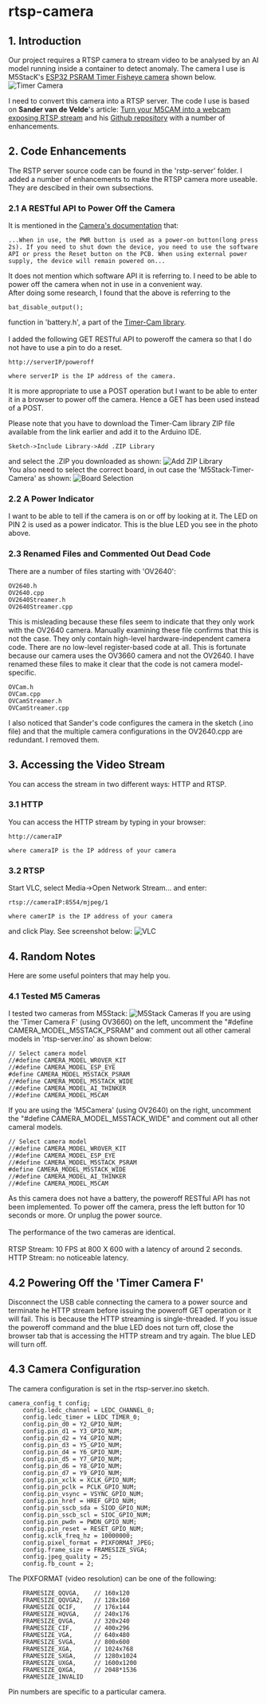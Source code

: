 # rtsp-camera

## 1. Introduction
Our project requires a RTSP camera to stream video to be analysed by an AI model running inside a container to detect anomaly. The camera I use is M5StacK's [ESP32 PSRAM Timer Fisheye camera](https://shop.m5stack.com/collections/m5-cameras/products/esp32-psram-timer-camera-fisheye-ov3660) shown below. 
![Timer Camera](images/timercam.jpg "Timer Camera")

I need to convert this camera into a RTSP server. The code I use is based on **Sander van de Velde**'s article: 
[Turn your M5CAM into a webcam exposing RTSP stream](https://sandervandevelde.wordpress.com/2020/07/02/turn-your-m5cam-into-a-webcam-exposing-rtsp-stream/)
 and his [Github repository](https://github.com/sandervandevelde/rtsp-video-streamer-diy-14) with a number of enhancements.

## 2. Code Enhancements
The RSTP server source code can be found in the 'rstp-server' folder. I added a number of enhancements to make the RTSP camera more useable. They are descibed in their own subsections.

### 2.1 A RESTful API to Power Off the Camera
It is mentioned in the [Camera's documentation](https://docs.m5stack.com/en/unit/timercam_f) 
that:
~~~~
...When in use, the PWR button is used as a power-on button(long press 2s). If you need to shut down the device, you need to use the software API or press the Reset button on the PCB. When using external power supply, the device will remain powered on...
~~~~
It does not mention which software API it is referring to. I need to be able to power off the camera when not in use in a convenient way.
<br />After doing some research, I found that the above is referring to the
~~~~
bat_disable_output();
~~~~
function in 'battery.h', a part of the [Timer-Cam library](https://www.arduinolibraries.info/libraries/timer-cam).
<br /><br />I added the following GET RESTful API to poweroff the camera so that I do not have to use a pin to do a reset. 
~~~~
http://serverIP/poweroff

where serverIP is the IP address of the camera.
~~~~

It is more appropriate to use a POST operation but I want to be able to enter it in a browser to power off the camera. Hence a GET has been used instead of a POST.

Please note that you have to download the Timer-Cam library ZIP file available from the link earlier and add it to the Arduino IDE.
~~~~
Sketch->Include Library->Add .ZIP Library
~~~~
and select the .ZIP you downloaded as shown:
![Add ZIP Library](images/addLibraryZip.png "Add ZIP Library")
<br />You also need to select the correct board, in out case the 'M5Stack-Timer-Camera' as shown:
![Board Selection](images/boardSelection.png "Board Selection")

### 2.2 A Power Indicator
I want to be able to tell if the camera is on or off by looking at it. The LED on PIN 2 is used as a power indicator. This is the blue LED you see in the photo above.

### 2.3 Renamed Files and Commented Out Dead Code
There are a number of files starting with 'OV2640':
~~~~
OV2640.h
OV2640.cpp
OV2640Streamer.h
OV2640Streamer.cpp
~~~~ 
This is misleading because these files seem to indicate that they only work with the OV2640 camera. Manually examining these file confirms that this is not the case. They only contain high-level hardware-independent camera code. There are no low-level register-based code at all. This is fortunate because our camera uses the OV3660 camera and not the OV2640. I have renamed these files to make it clear that the code is not camera model-specific. 
~~~~
OVCam.h
OVCam.cpp
OVCamStreamer.h
OVCamStreamer.cpp
~~~~ 
I also noticed that Sander's code configures the camera in the sketch (.ino file) and that the multiple camera configurations in the OV2640.cpp are redundant. I removed them.

## 3. Accessing the Video Stream
You can access the stream in two different ways: HTTP and RTSP.

### 3.1 HTTP
You can access the HTTP stream by typing in your browser:
~~~~
http://cameraIP

where cameraIP is the IP address of your camera
~~~~
### 3.2 RTSP
Start VLC, select Media->Open Network Stream... and enter:
~~~~
rtsp://cameraIP:8554/mjpeg/1

where camerIP is the IP address of your camera
~~~~
and click Play. See screenshot below:
![VLC](images/vlc.png "VLC")

## 4. Random Notes
Here are some useful pointers that may help you.

### 4.1 Tested M5 Cameras
I tested two cameras from M5Stack:
![M5Stack Cameras](images/cameras.jpg "M5Stack Cameras")
If you are using the 'Timer Camera F' (using OV3660) on the left, uncomment the "#define CAMERA_MODEL_M5STACK_PSRAM" and comment out all other cameral models in 'rtsp-server.ino' as shown below:

~~~~
// Select camera model
//#define CAMERA_MODEL_WROVER_KIT
//#define CAMERA_MODEL_ESP_EYE
#define CAMERA_MODEL_M5STACK_PSRAM
//#define CAMERA_MODEL_M5STACK_WIDE
//#define CAMERA_MODEL_AI_THINKER
//#define CAMERA_MODEL_M5CAM
~~~~
If you are using the 'M5Camera' (using OV2640) on the right, uncomment the "#define CAMERA_MODEL_M5STACK_WIDE" and comment out all other cameral models.
~~~~
// Select camera model
//#define CAMERA_MODEL_WROVER_KIT
//#define CAMERA_MODEL_ESP_EYE
//#define CAMERA_MODEL_M5STACK_PSRAM
#define CAMERA_MODEL_M5STACK_WIDE
//#define CAMERA_MODEL_AI_THINKER
//#define CAMERA_MODEL_M5CAM
~~~~
As this camera does not have a battery, the poweroff RESTful API has not been implemented. To power off the camera, press the left button for 10 seconds or more. Or unplug the power source.
<br /><br />The performance of the two cameras are identical.
<br /><br />RTSP Stream: 10 FPS at 800 X 600 with a latency of around 2 seconds.
<br />HTTP Stream:  no noticeable latency.

## 4.2 Powering Off the 'Timer Camera F'
Disconnect the USB cable connecting the camera to a power source and terminate he HTTP stream before issuing the poweroff GET operation or it will fail. This is because the HTTP streaming is single-threaded. If you issue the poweroff command and the blue LED does not turn off, close the browser tab that is accessing the HTTP stream and try again. The blue LED will turn off.

## 4.3 Camera Configuration
The camera configuration is set in the rtsp-server.ino sketch.
~~~~
camera_config_t config;
    config.ledc_channel = LEDC_CHANNEL_0;
    config.ledc_timer = LEDC_TIMER_0;
    config.pin_d0 = Y2_GPIO_NUM;
    config.pin_d1 = Y3_GPIO_NUM;
    config.pin_d2 = Y4_GPIO_NUM;
    config.pin_d3 = Y5_GPIO_NUM;
    config.pin_d4 = Y6_GPIO_NUM;
    config.pin_d5 = Y7_GPIO_NUM;
    config.pin_d6 = Y8_GPIO_NUM;
    config.pin_d7 = Y9_GPIO_NUM;
    config.pin_xclk = XCLK_GPIO_NUM;
    config.pin_pclk = PCLK_GPIO_NUM;
    config.pin_vsync = VSYNC_GPIO_NUM;
    config.pin_href = HREF_GPIO_NUM;
    config.pin_sscb_sda = SIOD_GPIO_NUM;
    config.pin_sscb_scl = SIOC_GPIO_NUM;
    config.pin_pwdn = PWDN_GPIO_NUM;
    config.pin_reset = RESET_GPIO_NUM;
    config.xclk_freq_hz = 10000000;
    config.pixel_format = PIXFORMAT_JPEG;
    config.frame_size = FRAMESIZE_SVGA;
    config.jpeg_quality = 25; 
    config.fb_count = 2;
~~~~
The PIXFORMAT (video resolution) can be one of the following:
~~~~
    FRAMESIZE_QQVGA,    // 160x120
    FRAMESIZE_QQVGA2,   // 128x160
    FRAMESIZE_QCIF,     // 176x144
    FRAMESIZE_HQVGA,    // 240x176
    FRAMESIZE_QVGA,     // 320x240
    FRAMESIZE_CIF,      // 400x296
    FRAMESIZE_VGA,      // 640x480
    FRAMESIZE_SVGA,     // 800x600
    FRAMESIZE_XGA,      // 1024x768
    FRAMESIZE_SXGA,     // 1280x1024
    FRAMESIZE_UXGA,     // 1600x1200
    FRAMESIZE_QXGA,     // 2048*1536
    FRAMESIZE_INVALID
~~~~
Pin numbers are specific to a particular camera.
